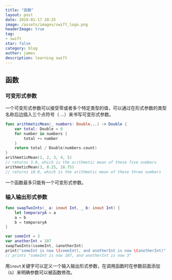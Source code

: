 ```yaml
---
title: "函数"
layout: post
date: 2019-01-17 20:25
image: /assets/images/swift_logo.png
headerImage: true
tag:
- swift
star: false
category: blog
author: james
description: learning swift
---
```


## 函数
### 可变形式参数
一个可变形式参数可以接受零或者多个特定类型的值，可以通过在形式参数的类型名称后边插入三个点符号（ ...）来书写可变形式参数。

```swift
func arithmeticMean(_ numbers: Double...) -> Double {
    var total: Double = 0
    for number in numbers {
        total += number
    }
    return total / Double(numbers.count)
}
arithmeticMean(1, 2, 3, 4, 5)
// returns 3.0, which is the arithmetic mean of these five numbers
arithmeticMean(3, 8.25, 18.75)
// returns 10.0, which is the arithmetic mean of these three numbers
```

一个函数最多只能有一个可变形式参数。

### 输入输出形式参数
```swift
func swapTwoInts(_ a: inout Int, _ b: inout Int) {
    let temporaryA = a
    a = b
    b = temporaryA
}

var someInt = 3
var anotherInt = 107
swapTwoInts(&someInt, &anotherInt)
print("someInt is now \(someInt), and anotherInt is now \(anotherInt)")
// prints "someInt is now 107, and anotherInt is now 3"

```

用`inout`关键字可以定义一个输入输出形式参数，在调用函数时在参数前面添加（`&`）来明确参数可以被函数修改。
